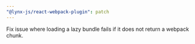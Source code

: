 ```yaml
---
"@lynx-js/react-webpack-plugin": patch
---
```


Fix issue where loading a lazy bundle fails if it does not return a webpack chunk.
